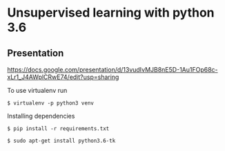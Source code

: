 # Unsupervised learning with python 3.6

## Presentation
https://docs.google.com/presentation/d/13vudIvMJB8nE5D-1Au1FOp68c-xLr1_J4AWplCRwE74/edit?usp=sharing

To use virtualenv run
```shell
$ virtualenv -p python3 venv
`````

Installing dependencies
```shell
$ pip install -r requirements.txt
`````
```shell
$ sudo apt-get install python3.6-tk
`````

